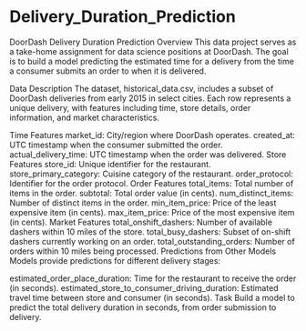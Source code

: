 # Delivery_Duration_Prediction
DoorDash Delivery Duration Prediction
Overview
This data project serves as a take-home assignment for data science positions at DoorDash. The goal is to build a model predicting the estimated time for a delivery from the time a consumer submits an order to when it is delivered.

Data Description
The dataset, historical_data.csv, includes a subset of DoorDash deliveries from early 2015 in select cities. Each row represents a unique delivery, with features including time, store details, order information, and market characteristics.

Time Features
market_id: City/region where DoorDash operates.
created_at: UTC timestamp when the consumer submitted the order.
actual_delivery_time: UTC timestamp when the order was delivered.
Store Features
store_id: Unique identifier for the restaurant.
store_primary_category: Cuisine category of the restaurant.
order_protocol: Identifier for the order protocol.
Order Features
total_items: Total number of items in the order.
subtotal: Total order value (in cents).
num_distinct_items: Number of distinct items in the order.
min_item_price: Price of the least expensive item (in cents).
max_item_price: Price of the most expensive item (in cents).
Market Features
total_onshift_dashers: Number of available dashers within 10 miles of the store.
total_busy_dashers: Subset of on-shift dashers currently working on an order.
total_outstanding_orders: Number of orders within 10 miles being processed.
Predictions from Other Models
Models provide predictions for different delivery stages:

estimated_order_place_duration: Time for the restaurant to receive the order (in seconds).
estimated_store_to_consumer_driving_duration: Estimated travel time between store and consumer (in seconds).
Task
Build a model to predict the total delivery duration in seconds, from order submission to delivery.

